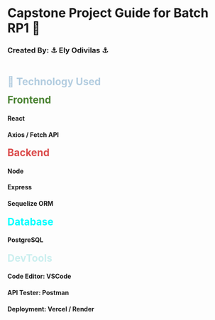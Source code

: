 # Capstone Project Guide for Batch RP1 🚀

### Created By: ⚓ Ely Odivilas ⚓

<br>

<span style="color:#b3cde0; font-weight:bold; font-size:1.6em;">🤖 Technology Used </span>

<span style="color:#4b8333; font-weight:bold; font-size:1.6em;">Frontend</span>

#### React

#### Axios / Fetch API

<span style="color:#db4c4c; font-weight:bold; font-size:1.6em;">Backend</span>

#### Node

#### Express

#### Sequelize ORM

<span style="color:#00FFFF; font-weight:bold; font-size:1.6em;">Database</span>

#### PostgreSQL

<span style="color:#cbefef; font-weight:bold; font-size:1.6em;">DevTools</span>

#### Code Editor: VSCode

#### API Tester: Postman

#### Deployment: Vercel / Render
